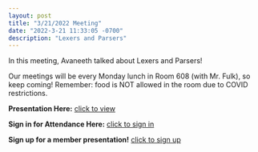 ```yaml
---
layout: post
title: "3/21/2022 Meeting"
date: "2022-3-21 11:33:05 -0700"
description: "Lexers and Parsers"
---
```


In this meeting, Avaneeth talked about Lexers and Parsers!

Our meetings will be every Monday lunch in Room 608 (with Mr. Fulk), so keep coming! Remember: food is NOT allowed in the room due to COVID restrictions.

**Presentation Here:** [click to view](https://docs.google.com/presentation/d/1aL-Jsz7uHKnJOIFRMSmA-En6BlXodBaFQ5gK0Eu2Wg4/edit?usp=sharing)

**Sign in for Attendance Here:** [click to sign in](http://tinyurl.com/lhscsattendance)

**Sign up for a member presentation!** [click to sign up](http://tinyurl.com/csclubmember2021)


